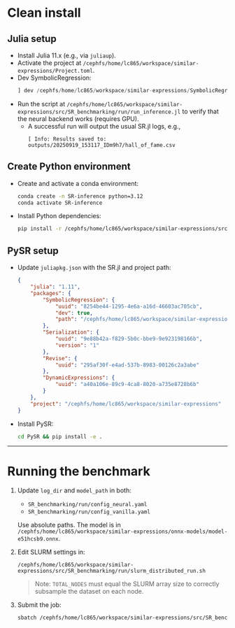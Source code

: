 # Clean install

## Julia setup

- Install Julia 11.x (e.g., via `juliaup`).
- Activate the project at `/cephfs/home/lc865/workspace/similar-expressions/Project.toml`.
- Dev SymbolicRegression:
  ```julia
  ] dev /cephfs/home/lc865/workspace/similar-expressions/SymbolicRegression
  ```
- Run the script at `/cephfs/home/lc865/workspace/similar-expressions/src/SR_benchmarking/run/run_inference.jl` to verify that the neural backend works (requires GPU).
  - A successful run will output the usual SR.jl logs, e.g.,
    ```
    [ Info: Results saved to: outputs/20250919_153117_IDm9h7/hall_of_fame.csv
    ```

## Create Python environment

- Create and activate a conda environment:
  ```bash
  conda create -n SR-inference python=3.12
  conda activate SR-inference
  ```
- Install Python dependencies:
  ```bash
  pip install -r /cephfs/home/lc865/workspace/similar-expressions/src/SR_benchmarking/requirements.txt
  ```

## PySR setup

- Update `juliapkg.json` with the SR.jl and project path:

  ```json
  {
      "julia": "1.11",
      "packages": {
          "SymbolicRegression": {
              "uuid": "8254be44-1295-4e6a-a16d-46603ac705cb",
              "dev": true,
              "path": "/cephfs/home/lc865/workspace/similar-expressions/SymbolicRegression"
          },
          "Serialization": {
              "uuid": "9e88b42a-f829-5b0c-bbe9-9e923198166b",
              "version": "1"
          },
          "Revise": {
              "uuid": "295af30f-e4ad-537b-8983-00126c2a3abe"
          },
          "DynamicExpressions": {
              "uuid": "a40a106e-89c9-4ca8-8020-a735e8728b6b"
          }
      },
      "project": "/cephfs/home/lc865/workspace/similar-expressions"
  }
  ```

- Install PySR:
  ```bash
  cd PySR && pip install -e .
  ```

---

# Running the benchmark

1. Update `log_dir` and `model_path` in both:
   - `SR_benchmarking/run/config_neural.yaml`
   - `SR_benchmarking/run/config_vanilla.yaml`

   Use absolute paths. The model is in `/cephfs/home/lc865/workspace/similar-expressions/onnx-models/model-e51hcsb9.onnx`.

2. Edit SLURM settings in:
   ```
   /cephfs/home/lc865/workspace/similar-expressions/src/SR_benchmarking/run/slurm_distributed_run.sh
   ```
   > Note: `TOTAL_NODES` must equal the SLURM array size to correctly subsample the dataset on each node.

3. Submit the job:
   ```bash
   sbatch /cephfs/home/lc865/workspace/similar-expressions/src/SR_benchmarking/run/slurm_distributed_run.sh
   
